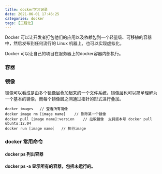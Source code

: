 ```yaml
---
title: docker学习记录
date: 2021-06-01 17:46:25
categories: docker
tags: [工程化]
---
```


Docker 可以让开发者打包他们的应用以及依赖包到一个轻量级、可移植的容器中，然后发布到任何流行的 Linux 机器上，也可以实现虚拟化。

Docker 可以让自己的项目在服务器上的docker容器内部执行。

### 容器

### 镜像
镜像可以看成是由多个镜像层叠加起来的一个文件系统，镜像层也可以简单理解为一个基本的镜像，而每个镜像层之间通过指针的形式进行叠加。

```code
docker images   // 查看所有镜像
docker image rm [image name]    // 删除某一个镜像
docker pull [image name]:version    // 拉取镜像  支持版本号 docker pull ubuntu:12.04
docker run [image name]   // 执行image
```

### docker 常用命令

#### docker ps 列出容器
#### docker ps -a 显示所有的容器，包括未运行的。

